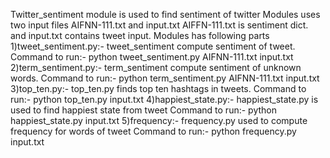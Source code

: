 Twitter_sentiment module is used to find sentiment of twitter 
Modules uses two input files 
AIFNN-111.txt and input.txt 
AIFFN-111.txt is sentiment dict. and input.txt contains tweet input. 
Modules has following parts 
1)tweet_sentiment.py:- tweet_sentiment compute sentiment of tweet. 
        Command to run:- python tweet_sentiment.py AIFNN-111.txt input.txt 
2)term_sentiment.py:- term_sentiment compute sentiment of unknown words.
        Command to run:- python term_sentiment.py AIFNN-111.txt input.txt
3)top_ten.py:- top_ten.py finds top ten hashtags in tweets. 
	Command to run:- python top_ten.py input.txt
4)happiest_state.py:- happiest_state.py is used to find happiest state from tweet
        Command to run:- python happiest_state.py input.txt
5)frequency:- frequency.py used to compute frequency for words of tweet 
	Command to run:- python frequency.py input.txt  